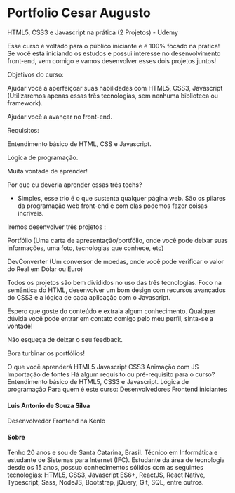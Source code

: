 # Portfolio Cesar Augusto
HTML5, CSS3 e Javascript na prática (2 Projetos) - Udemy

Esse curso é voltado para o público iniciante e é 100% focado na prática! Se você está iniciando os estudos e possui interesse no desenvolvimento front-end, vem comigo e vamos desenvolver esses dois projetos juntos!



Objetivos do curso:

Ajudar você a aperfeiçoar suas habilidades com HTML5, CSS3, Javascript (Utilizaremos apenas essas três tecnologias, sem nenhuma biblioteca ou framework).

Ajudar você a avançar no front-end.



Requisitos:

Entendimento básico de HTML, CSS e Javascript.

Lógica de programação.

Muita vontade de aprender!


Por que eu deveria aprender essas três techs?

- Simples, esse trio é o que sustenta qualquer página web. São os pilares da programação web front-end e com elas podemos fazer coisas incríveis.



Iremos desenvolver três projetos :

Portfólio (Uma carta de apresentação/portfólio, onde você pode deixar suas informações, uma foto, tecnologias que conhece, etc)

DevConverter (Um conversor de moedas, onde você pode verificar o valor do Real em Dólar ou Euro)



Todos os projetos são bem divididos no uso das três tecnologias. Foco na semântica do HTML, desenvolver um bom design com recursos avançados do CSS3 e a lógica de cada aplicação com o Javascript.



Espero que goste do conteúdo e extraia algum conhecimento. Qualquer dúvida você pode entrar em contato comigo pelo meu perfil, sinta-se a vontade!

Não esqueça de deixar o seu feedback.

Bora turbinar os portfólios!

O que você aprenderá
HTML5
Javascript
CSS3
Animação com JS
Importação de fontes
Há algum requisito ou pré-requisito para o curso?
Entendimento básico de HTML5, CSS3 e Javascript.
Lógica de programação
Para quem é este curso:
Desenvolvedores Frontend iniciantes

#### Luis Antonio de Souza Silva
Desenvolvedor Frontend na Kenlo
#### Sobre
Tenho 20 anos e sou de Santa Catarina, Brasil. Técnico em Informática e estudante de Sistemas para Internet (IFC).
Estudante da área de tecnologia desde os 15 anos, possuo conhecimentos sólidos com as seguintes tecnologias: HTML5, CSS3, Javascript ES6+, ReactJS, React Native, Typescript, Sass, NodeJS, Bootstrap, jQuery, Git, SQL, entre outros.

